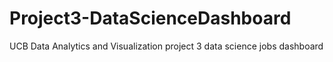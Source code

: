# Project3-DataScienceDashboard
UCB Data Analytics and Visualization project 3 data science jobs dashboard
